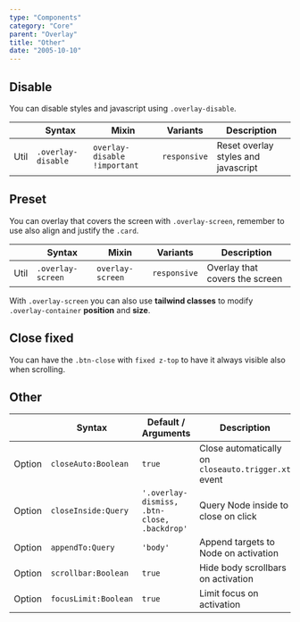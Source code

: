 ```yaml
---
type: "Components"
category: "Core"
parent: "Overlay"
title: "Other"
date: "2005-10-10"
---
```


## Disable

You can disable styles and javascript using `.overlay-disable`.

<div class="table-scroll">

|                      | Syntax                          | Mixin            | Variants               | Description                   |
| ----------------------- | ---------------------------- | -----------------| ----------------------------- |----------------------------- |
| Util                  | `.overlay-disable`       | `overlay-disable !important`                | `responsive`                | Reset overlay styles and javascript            |

</div>

<demo>
  <demovanilla src="vanilla/components/core/overlay/disable">
  </demovanilla>
</demo>

## Preset

You can overlay that covers the screen with `.overlay-screen`, remember to use also align and justify the `.card`.

<div class="table-scroll">

|                      | Syntax                          | Mixin            | Variants               | Description                   |
| ----------------------- | ---------------------------- | -----------------| ----------------------------- |----------------------------- |
| Util                  | `.overlay-screen`       | `overlay-screen`                | `responsive`                | Overlay that covers the screen            |

</div>

<demo>
  <demovanilla src="vanilla/components/core/overlay/screen">
  </demovanilla>
</demo>

With `.overlay-screen` you can also use **tailwind classes** to modify `.overlay-container` **position** and **size**.

<demo>
  <demovanilla src="vanilla/components/core/overlay/position">
  </demovanilla>
</demo>

## Close fixed

You can have the `.btn-close` with `fixed z-top` to have it always visible also when scrolling.

<demo>
  <demovanilla src="vanilla/components/core/overlay/close-fixed">
  </demovanilla>
</demo>

## Other

<div class="table-scroll">

|                         | Syntax                                    | Default / Arguments                       | Description                   |
| ----------------------- | ----------------------------------------- | ----------------------------- | ----------------------------- |
| Option                  | `closeAuto:Boolean`                          | `true`        | Close automatically on `closeauto.trigger.xt` event            |
| Option                  | `closeInside:Query`                          | `'.overlay-dismiss, .btn-close, .backdrop'`        | Query Node inside to close on click            |
| Option                  | `appendTo:Query`                          | `'body'`        | Append targets to Node on activation            |
| Option                  | `scrollbar:Boolean`                          | `true`        | Hide body scrollbars on activation            |
| Option                  | `focusLimit:Boolean`                          | `true`        | Limit focus on activation            |

</div>
